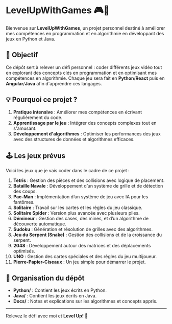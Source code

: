 # LevelUpWithGames 🎮🚀  

Bienvenue sur **LevelUpWithGames**, un projet personnel destiné à améliorer mes compétences en programmation et en algorithmie en développant des jeux en Python et Java.  

## 🎯 Objectif  
Ce dépôt sert à relever un défi personnel : coder différents jeux vidéo tout en explorant des concepts clés en programmation et en optimisant mes compétences en algorithmie. Chaque jeu sera fait en **Python**/**React** puis en **Angular**/**Java** afin d'apprendre ces langages. 

## 💡 Pourquoi ce projet ?  
1. **Pratique intensive** : Améliorer mes compétences en écrivant régulièrement du code.  
2. **Apprentissage par le jeu** : Intégrer des concepts complexes tout en s'amusant.  
3. **Développement d'algorithmes** : Optimiser les performances des jeux avec des structures de données et algorithmes efficaces.  

## 🕹️ Les jeux prévus  
Voici les jeux que je vais coder dans le cadre de ce projet :  
1. **Tetris** : Gestion des pièces et des collisions avec logique de placement.  
2. **Bataille Navale** : Développement d’un système de grille et de détection des coups.  
3. **Pac-Man** : Implémentation d’un système de jeu avec IA pour les fantômes.  
4. **Solitaire** : Travail sur les cartes et les règles du jeu classique.  
5. **Solitaire Spider** : Version plus avancée avec plusieurs piles.  
6. **Démineur** : Gestion des cases, des mines, et d’un algorithme de découverte automatique.  
7. **Sudoku** : Génération et résolution de grilles avec des algorithmes.  
8. **Jeu du Serpent (Snake)** : Gestion des collisions et de la croissance du serpent.  
9. **2048** : Développement autour des matrices et des déplacements optimisés.  
10. **UNO** : Gestion des cartes spéciales et des règles du jeu multijoueur.  
11. **Pierre-Papier-Ciseaux** : Un jeu simple pour démarrer le projet.  

## 🔧 Organisation du dépôt  
- **Python/** : Contient les jeux écrits en Python.  
- **Java/** : Contient les jeux écrits en Java.  
- **Docs/** : Notes et explications sur les algorithmes et concepts appris.  

---

Relevez le défi avec moi et **Level Up!** 🚀

